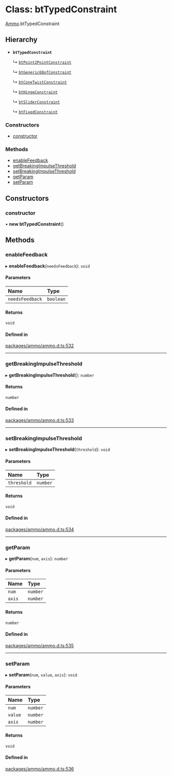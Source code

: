 # Class: btTypedConstraint

[Ammo](../modules/Ammo.md).btTypedConstraint

## Hierarchy

- **`btTypedConstraint`**

  ↳ [`btPoint2PointConstraint`](Ammo.btPoint2PointConstraint.md)

  ↳ [`btGeneric6DofConstraint`](Ammo.btGeneric6DofConstraint.md)

  ↳ [`btConeTwistConstraint`](Ammo.btConeTwistConstraint.md)

  ↳ [`btHingeConstraint`](Ammo.btHingeConstraint.md)

  ↳ [`btSliderConstraint`](Ammo.btSliderConstraint.md)

  ↳ [`btFixedConstraint`](Ammo.btFixedConstraint.md)


### Constructors

- [constructor](Ammo.btTypedConstraint.md#constructor)

### Methods

- [enableFeedback](Ammo.btTypedConstraint.md#enablefeedback)
- [getBreakingImpulseThreshold](Ammo.btTypedConstraint.md#getbreakingimpulsethreshold)
- [setBreakingImpulseThreshold](Ammo.btTypedConstraint.md#setbreakingimpulsethreshold)
- [getParam](Ammo.btTypedConstraint.md#getparam)
- [setParam](Ammo.btTypedConstraint.md#setparam)

## Constructors

### constructor

• **new btTypedConstraint**()

## Methods

### enableFeedback

▸ **enableFeedback**(`needsFeedback`): `void`

#### Parameters

| Name | Type |
| :------ | :------ |
| `needsFeedback` | `boolean` |

#### Returns

`void`

#### Defined in

[packages/ammo/ammo.d.ts:532](https://github.com/Orillusion/orillusion/blob/main/packages/ammo/ammo.d.ts#L532)

___

### getBreakingImpulseThreshold

▸ **getBreakingImpulseThreshold**(): `number`

#### Returns

`number`

#### Defined in

[packages/ammo/ammo.d.ts:533](https://github.com/Orillusion/orillusion/blob/main/packages/ammo/ammo.d.ts#L533)

___

### setBreakingImpulseThreshold

▸ **setBreakingImpulseThreshold**(`threshold`): `void`

#### Parameters

| Name | Type |
| :------ | :------ |
| `threshold` | `number` |

#### Returns

`void`

#### Defined in

[packages/ammo/ammo.d.ts:534](https://github.com/Orillusion/orillusion/blob/main/packages/ammo/ammo.d.ts#L534)

___

### getParam

▸ **getParam**(`num`, `axis`): `number`

#### Parameters

| Name | Type |
| :------ | :------ |
| `num` | `number` |
| `axis` | `number` |

#### Returns

`number`

#### Defined in

[packages/ammo/ammo.d.ts:535](https://github.com/Orillusion/orillusion/blob/main/packages/ammo/ammo.d.ts#L535)

___

### setParam

▸ **setParam**(`num`, `value`, `axis`): `void`

#### Parameters

| Name | Type |
| :------ | :------ |
| `num` | `number` |
| `value` | `number` |
| `axis` | `number` |

#### Returns

`void`

#### Defined in

[packages/ammo/ammo.d.ts:536](https://github.com/Orillusion/orillusion/blob/main/packages/ammo/ammo.d.ts#L536)
